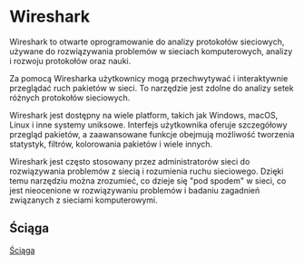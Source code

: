 # Wireshark

Wireshark to otwarte oprogramowanie do analizy protokołów sieciowych, używane do rozwiązywania problemów w sieciach komputerowych, analizy i rozwoju protokołów oraz nauki.

Za pomocą Wiresharka użytkownicy mogą przechwytywać i interaktywnie przeglądać ruch pakietów w sieci. To narzędzie jest zdolne do analizy setek różnych protokołów sieciowych.

Wireshark jest dostępny na wiele platform, takich jak Windows, macOS, Linux i inne systemy uniksowe. Interfejs użytkownika oferuje szczegółowy przegląd pakietów, a zaawansowane funkcje obejmują możliwość tworzenia statystyk, filtrów, kolorowania pakietów i wiele innych.

Wireshark jest często stosowany przez administratorów sieci do rozwiązywania problemów z siecią i rozumienia ruchu sieciowego. Dzięki temu narzędziu można zrozumieć, co dzieje się "pod spodem" w sieci, co jest nieocenione w rozwiązywaniu problemów i badaniu zagadnień związanych z sieciami komputerowymi.

## Ściąga

[Ściąga](https://cdn.comparitech.com/wp-content/uploads/2019/06/Wireshark-Cheat-Sheet.pdf)
